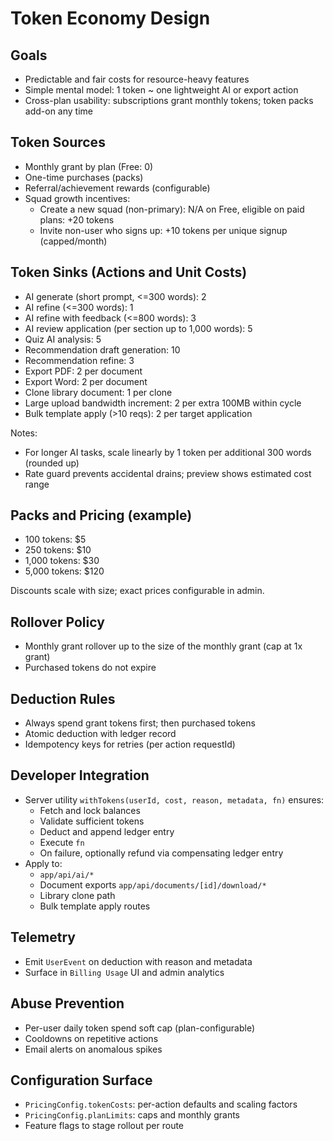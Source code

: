 # Token Economy Design

## Goals
- Predictable and fair costs for resource-heavy features
- Simple mental model: 1 token ~ one lightweight AI or export action
- Cross-plan usability: subscriptions grant monthly tokens; token packs add-on any time

## Token Sources
- Monthly grant by plan (Free: 0)
- One-time purchases (packs)
- Referral/achievement rewards (configurable)
- Squad growth incentives:
  - Create a new squad (non-primary): N/A on Free, eligible on paid plans: +20 tokens
  - Invite non-user who signs up: +10 tokens per unique signup (capped/month)

## Token Sinks (Actions and Unit Costs)
- AI generate (short prompt, <=300 words): 2
- AI refine (<=300 words): 1
- AI refine with feedback (<=800 words): 3
- AI review application (per section up to 1,000 words): 5
- Quiz AI analysis: 5
- Recommendation draft generation: 10
- Recommendation refine: 3
- Export PDF: 2 per document
- Export Word: 2 per document
- Clone library document: 1 per clone
- Large upload bandwidth increment: 2 per extra 100MB within cycle
- Bulk template apply (>10 reqs): 2 per target application

Notes:
- For longer AI tasks, scale linearly by 1 token per additional 300 words (rounded up)
- Rate guard prevents accidental drains; preview shows estimated cost range

## Packs and Pricing (example)
- 100 tokens: $5
- 250 tokens: $10
- 1,000 tokens: $30
- 5,000 tokens: $120

Discounts scale with size; exact prices configurable in admin.

## Rollover Policy
- Monthly grant rollover up to the size of the monthly grant (cap at 1x grant)
- Purchased tokens do not expire

## Deduction Rules
- Always spend grant tokens first; then purchased tokens
- Atomic deduction with ledger record
- Idempotency keys for retries (per action requestId)

## Developer Integration
- Server utility `withTokens(userId, cost, reason, metadata, fn)` ensures:
  - Fetch and lock balances
  - Validate sufficient tokens
  - Deduct and append ledger entry
  - Execute `fn`
  - On failure, optionally refund via compensating ledger entry
- Apply to:
  - `app/api/ai/*`
  - Document exports `app/api/documents/[id]/download/*`
  - Library clone path
  - Bulk template apply routes

## Telemetry
- Emit `UserEvent` on deduction with reason and metadata
- Surface in `Billing Usage` UI and admin analytics

## Abuse Prevention
- Per-user daily token spend soft cap (plan-configurable)
- Cooldowns on repetitive actions
- Email alerts on anomalous spikes

## Configuration Surface
- `PricingConfig.tokenCosts`: per-action defaults and scaling factors
- `PricingConfig.planLimits`: caps and monthly grants
- Feature flags to stage rollout per route